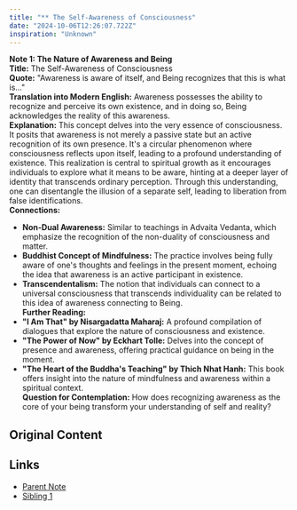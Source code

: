 ```yaml
---
title: "** The Self-Awareness of Consciousness"
date: "2024-10-06T12:26:07.722Z"
inspiration: "Unknown"
---
```



**Note 1: The Nature of Awareness and Being**  
**Title:** The Self-Awareness of Consciousness  
**Quote:** "Awareness is aware of itself, and Being recognizes that this is what is..."  
**Translation into Modern English:** Awareness possesses the ability to recognize and perceive its own existence, and in doing so, Being acknowledges the reality of this awareness.  
**Explanation:** This concept delves into the very essence of consciousness. It posits that awareness is not merely a passive state but an active recognition of its own presence. It's a circular phenomenon where consciousness reflects upon itself, leading to a profound understanding of existence. This realization is central to spiritual growth as it encourages individuals to explore what it means to be aware, hinting at a deeper layer of identity that transcends ordinary perception. Through this understanding, one can disentangle the illusion of a separate self, leading to liberation from false identifications.  
**Connections:**  
- **Non-Dual Awareness:** Similar to teachings in Advaita Vedanta, which emphasize the recognition of the non-duality of consciousness and matter.  
- **Buddhist Concept of Mindfulness:** The practice involves being fully aware of one's thoughts and feelings in the present moment, echoing the idea that awareness is an active participant in existence.  
- **Transcendentalism:** The notion that individuals can connect to a universal consciousness that transcends individuality can be related to this idea of awareness connecting to Being.  
**Further Reading:**  
- **"I Am That" by Nisargadatta Maharaj:** A profound compilation of dialogues that explore the nature of consciousness and existence.  
- **"The Power of Now" by Eckhart Tolle:** Delves into the concept of presence and awareness, offering practical guidance on being in the moment.  
- **"The Heart of the Buddha's Teaching" by Thich Nhat Hanh:** This book offers insight into the nature of mindfulness and awareness within a spiritual context.  
**Question for Contemplation:** How does recognizing awareness as the core of your being transform your understanding of self and reality?

## Original Content



## Links

- [Parent Note](/parent-note.md)
- [Sibling 1](/zettel1.md)
